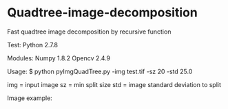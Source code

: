 # Quadtree-image-decomposition
Fast quadtree image decomposition by recursive function

Test:
Python 2.7.8

Modules:
Numpy 1.8.2
Opencv 2.4.9

Usage:
$ python pyImgQuadTree.py -img test.tif -sz 20 -std 25.0

img = input image
sz  = min split size
std = image standard deviation to split

Image example:

